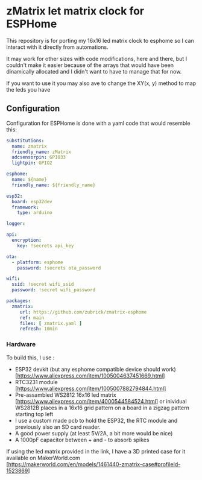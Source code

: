 # zMatrix let matrix clock for ESPHome

This repository is for porting my 16x16 led matrix clock to esphome so
I can interact with it directly from automations.

It may work for other sizes with code modifications, here and there,
but I couldn't make it easier because of the arrays that would have
been dinamically allocated and I didn't want to have to manage that
for now.

If you want to use it you may also ave to change the XY(x, y) method
to map the leds you have

## Configuration

Configuration for ESPHome is done with a yaml code that would resemble this:

```yaml
substitutions:
  name: zmatrix
  friendly_name: zMatrix
  adcsensorpin: GPIO33
  lightpin: GPIO2

esphome:
  name: ${name}
  friendly_name: ${friendly_name}

esp32:
  board: esp32dev
  framework:
    type: arduino

logger:

api:
  encryption:
    key: !secrets api_key

ota:
  - platform: esphome
    password: !secrets ota_password

wifi:
  ssid: !secret wifi_ssid
  password: !secret wifi_password

packages:
  zmatrix:
     url: https://github.com/zubrick/zmatrix-esphome
     ref: main
     files: [ zmatrix.yaml ]
     refresh: 10min
```

### Hardware

To build this, I use :
* ESP32 devkit (but any esphome compatible device should work)
  [https://www.aliexpress.com/item/1005004637451669.html]
* RTC3231 module [https://www.aliexpress.com/item/1005007882794844.html]
* Pre-assambled WS2812 16x16 led matrix
  [https://www.aliexpress.com/item/4000544584524.html] or inividual
  WS2812B places in a 16x16 grid pattern on a board in a zigzag
  pattern starting top left
* I use a custom made pcb to hold the ESP32, the RTC module and
  previously also an SD card reader.
* A good power supply (at least 5V/2A, a bit more would be nice)
* A 1000pF capacitor between + and - to absorb spikes

If using the led matrix provided in the link, I have a 3D printed case
for it available on MakerWorld.com
[https://makerworld.com/en/models/1461440-zmatrix-case#profileId-1523869]
